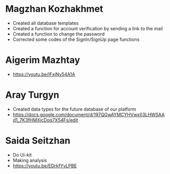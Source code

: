 # Magzhan Kozhakhmet
* Created all database templates
* Сreated a function for account verification by sending a link to the mail
* Сreated a function to change the password
* Сorrected some codes of the SignIn/SignUp page functions
# Aigerim Mazhtay
* https://youtu.be/IFxjNy54A1A
# Aray Turgyn
* Created data types for the future database of our platform  
* https://docs.google.com/document/d/197QGwAYMCYHVwx03LHWSAAd1_7K3fHMXjcDoq7X54Fs/edit
# Saida Seitzhan 
* Do Ui-kit
* Making analysis 
* https://youtu.be/EDrkfYyLPBE
